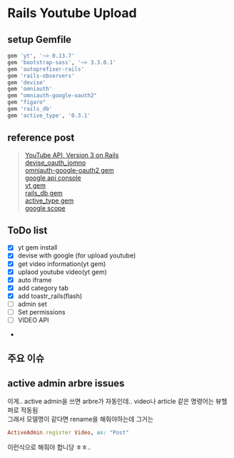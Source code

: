 # Rails Youtube Upload

## setup Gemfile
```ruby
gem 'yt', '~> 0.13.7'
gem 'bootstrap-sass', '~> 3.3.0.1'
gem 'autoprefixer-rails'
gem 'rails-observers'
gem 'devise'
gem 'omniauth'
gem "omniauth-google-oauth2"  
gem "figaro"
gem 'rails_db'
gem 'active_type', '0.3.1'
```
## reference post
>[YouTube API, Version 3 on Rails](https://www.sitepoint.com/youtube-api-version-3-rails/)<br>
>[devise_oauth_jomno](https://github.com/jomno/devise_facebook_kakao)<br>
>[omniauth-google-oauth2 gem](https://github.com/zquestz/omniauth-google-oauth2)<br>
>[google api console](https://console.developers.google.com/)<br>
>[yt gem](https://github.com/Fullscreen/yt)<br>
>[rails_db gem](https://github.com/igorkasyanchuk/rails_db)<br>
>[active_type gem](https://github.com/makandra/active_type)<br>
>[google scope](https://developers.google.com/identity/protocols/googlescopes)

## ToDo list
- [x] yt gem install
- [x] devise with google (for upload youtube)
- [x] get video information(yt gem)
- [x] uplaod youtube video(yt gem)
- [x] auto iframe
- [x] add category tab
- [x] add toastr_rails(flash)
- [ ] admin set
- [ ] Set permissions
- [ ] VIDEO API
- 

## 주요 이슈
active admin arbre issues
-
이게.. active admin을 쓰면 arbre가 자동인데.. video나 article 같은 명령어는 뷰헬퍼로 작동됨<br>
그래서 모델명이 같다면 rename을 해줘야하는데 그거는
```ruby
ActiveAdmin.register Video, as: "Post"
```
이런식으로 해줘야 합니당 ㅎㅎ..
